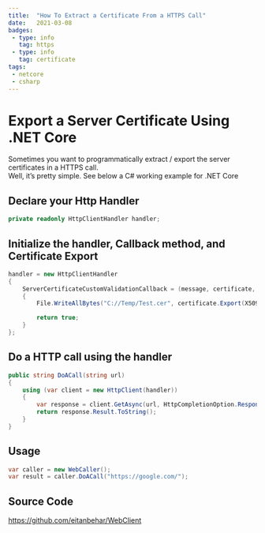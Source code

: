 ```yaml
---
title:  "How To Extract a Certificate From a HTTPS Call"
date:   2021-03-08 
badges: 
 - type: info
   tag: https
 - type: info
   tag: certificate
tags:
 - netcore
 - csharp
---
```


# Export a Server Certificate Using .NET Core

Sometimes you want to programmatically extract / export the server certificates in a HTTPS call.  
Well, it’s pretty simple. See below a C# working example for .NET Core

<!--more-->

## Declare your Http Handler

~~~ csharp
private readonly HttpClientHandler handler; 
~~~

## Initialize the handler, Callback method, and Certificate Export

~~~ csharp
handler = new HttpClientHandler
{
    ServerCertificateCustomValidationCallback = (message, certificate, chain, sslPolicyErrors) =>
    {
        File.WriteAllBytes("C://Temp/Test.cer", certificate.Export(X509ContentType.Cert));

        return true;
    }
};
~~~ 

## Do a HTTP call using the handler

~~~ csharp
public string DoACall(string url)
{
    using (var client = new HttpClient(handler))
    {
        var response = client.GetAsync(url, HttpCompletionOption.ResponseHeadersRead);
        return response.Result.ToString();
    }
}
~~~

## Usage

~~~ csharp
var caller = new WebCaller();
var result = caller.DoACall("https://google.com/");
~~~ 

## Source Code

<https://github.com/eitanbehar/WebClient>

